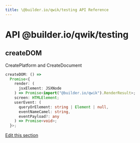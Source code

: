 ```yaml
---
title: \@builder.io/qwik/testing API Reference
---
```


# **API** @builder.io/qwik/testing

<h2 id="createdom" data-kind="variable" data-kind-label="V"><a aria-hidden="true" tabindex="-1" href="#createdom"><span class="icon icon-link"></span></a>createDOM </h2>

CreatePlatform and CreateDocument

```typescript
createDOM: () =>
  Promise<{
    render: (
      jsxElement: JSXNode
    ) => Promise<import("@builder.io/qwik").RenderResult>;
    screen: HTMLElement;
    userEvent: (
      queryOrElement: string | Element | null,
      eventNameCamel: string,
      eventPayload?: any
    ) => Promise<void>;
  }>;
```

<p class="api-edit"><a href="https://github.com/BuilderIO/qwik/tree/main/packages/qwik/src/testing/library.ts" target="_blanks">Edit this section</a></p>
